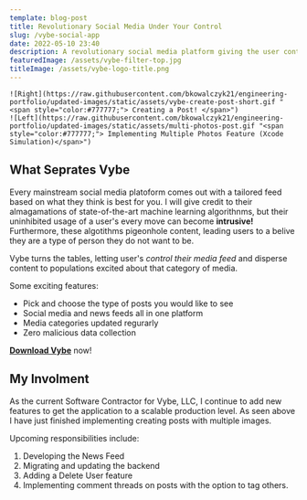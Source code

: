 ```yaml
---
template: blog-post
title: Revolutionary Social Media Under Your Control
slug: /vybe-social-app
date: 2022-05-10 23:40
description: A revolutionary social media platform giving the user control of their feeds
featuredImage: /assets/vybe-filter-top.jpg
titleImage: /assets/vybe-logo-title.png
---
```


```grid|2|
![Right](https://raw.githubusercontent.com/bkowalczyk21/engineering-portfolio/updated-images/static/assets/vybe-create-post-short.gif "<span style="color:#777777;"> Creating a Post! </span>")
![Left](https://raw.githubusercontent.com/bkowalczyk21/engineering-portfolio/updated-images/static/assets/multi-photos-post.gif "<span style="color:#777777;"> Implementing Multiple Photos Feature (Xcode Simulation)</span>")
```

## What Seprates Vybe

Every mainstream social media platoform comes out with a tailored feed based on what they think is best for you. I will give credit to their almagamations of state-of-the-art machine learning algorithnms, but their uninhibited usage of a user's every move can become **intrusive!** Furthermore, these algotithms pigeonhole content, leading users to a belive they are a type of person they do not want to be. 

Vybe turns the tables, letting user's _control their media feed_ and disperse content to populations excited about that category of media. 

Some exciting features:
 - Pick and choose the type of posts you would like to see
 - Social media and news feeds all in one platform
 - Media categories updated regurarly
 - Zero malicious data collection

**[<ins> Download Vybe</ins>](https://apps.apple.com/us/app/vybe-social/id1574283636)** now!

## My Involment

As the current Software Contractor for Vybe, LLC, I continue to add new features to get the application to a scalable production level. As seen above I have just finished implementing creating posts with multiple images. 

Upcoming responsibilities include:
1. Developing the News Feed
2. Migrating and updating the backend
3. Adding a Delete User feature 
4. Implementing comment threads on posts with the option to tag others.
